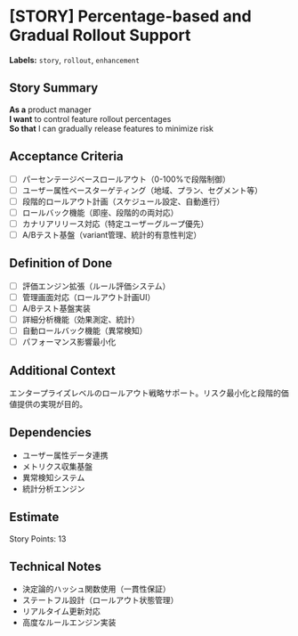 # [STORY] Percentage-based and Gradual Rollout Support

**Labels:** `story`, `rollout`, `enhancement`

## Story Summary
**As a** product manager  
**I want** to control feature rollout percentages  
**So that** I can gradually release features to minimize risk

## Acceptance Criteria
- [ ] パーセンテージベースロールアウト（0-100%で段階制御）
- [ ] ユーザー属性ベースターゲティング（地域、プラン、セグメント等）
- [ ] 段階的ロールアウト計画（スケジュール設定、自動進行）
- [ ] ロールバック機能（即座、段階的の両対応）
- [ ] カナリアリリース対応（特定ユーザーグループ優先）
- [ ] A/Bテスト基盤（variant管理、統計的有意性判定）

## Definition of Done
- [ ] 評価エンジン拡張（ルール評価システム）
- [ ] 管理画面対応（ロールアウト計画UI）
- [ ] A/Bテスト基盤実装
- [ ] 詳細分析機能（効果測定、統計）
- [ ] 自動ロールバック機能（異常検知）
- [ ] パフォーマンス影響最小化

## Additional Context
エンタープライズレベルのロールアウト戦略サポート。リスク最小化と段階的価値提供の実現が目的。

## Dependencies
- ユーザー属性データ連携
- メトリクス収集基盤
- 異常検知システム
- 統計分析エンジン

## Estimate
Story Points: 13

## Technical Notes
- 決定論的ハッシュ関数使用（一貫性保証）
- ステートフル設計（ロールアウト状態管理）
- リアルタイム更新対応
- 高度なルールエンジン実装
